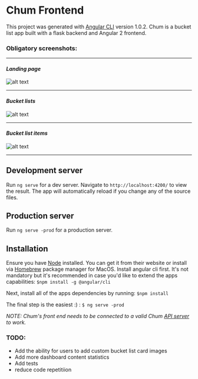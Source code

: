 # Chum Frontend

This project was generated with [Angular CLI](https://github.com/angular/angular-cli) version 1.0.2.
Chum is a bucket list app built with a flask backend and Angular 2 frontend. 

### Obligatory screenshots:
_______
#### _Landing page_
![alt text](http://i.imgur.com/kDNBzMH.png "Landing page")
_______
#### _Bucket lists_
![alt text](http://i.imgur.com/VsYY6lE.png "Bucket lists")
_______
#### _Bucket list items_
![alt text](http://i.imgur.com/JcI4JxR.png "Items")
_______



## Development server

Run `ng serve` for a dev server. Navigate to `http://localhost:4200/` to view the result. The app will automatically reload if you change any of the source files.

## Production server
Run `ng serve -prod` for a production server.

## Installation
Ensure you have [Node](https://nodejs.org/) installed. You can get it from their website or install via [Homebrew](https://brew.sh) package manager for MacOS.
Install angular cli first. It's not mandatory but it's recommended in case you'd like to extend the apps capabilities:
    `$npm install -g @angular/cli`

Next, install all of the apps dependencies by running:
    `$npm install`

The final step is the easiest :) :
    `$ ng serve -prod`

_NOTE: Chum's front end needs to be connected to a valid Chum [API server](https://github.com/LarryWachira/cp2-bucket-list) to work._

### TODO:
- Add the ability for users to add custom bucket list card images
- Add more dashboard content statistics
- Add tests
- reduce code repetitiion
